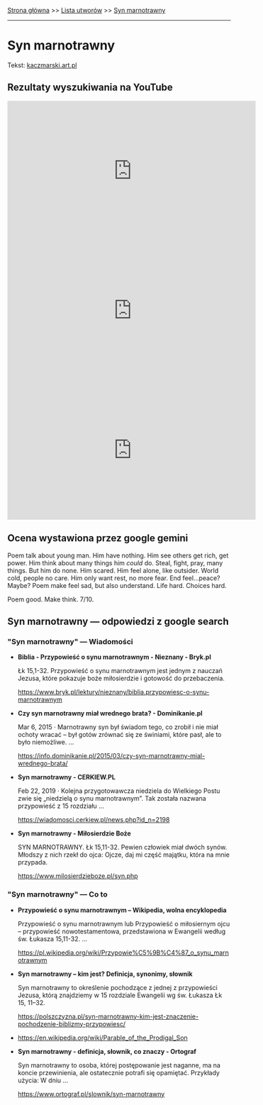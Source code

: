 [Strona główna](../index.md) >> [Lista utworów](../list.md) >> [Syn marnotrawny](575.md)

---

# Syn marnotrawny

Tekst: [kaczmarski.art.pl](https://www.kaczmarski.art.pl/tworczosc/wiersze/syn-marnotrawny/)

## Rezultaty wyszukiwania na YouTube

<iframe width="560" height="315" src="https://www.youtube.com/embed/OHrPavAbJ7Q?si=IdontcarewhotheIRSsendsImnotpayingtaxes" title="YouTube video player" frameborder="0" allow="accelerometer; autoplay; clipboard-write; encrypted-media; gyroscope; picture-in-picture; web-share" referrerpolicy="strict-origin-when-cross-origin" allowfullscreen></iframe>

<iframe width="560" height="315" src="https://www.youtube.com/embed/hDhKKd3fplw?si=IdontcarewhotheIRSsendsImnotpayingtaxes" title="YouTube video player" frameborder="0" allow="accelerometer; autoplay; clipboard-write; encrypted-media; gyroscope; picture-in-picture; web-share" referrerpolicy="strict-origin-when-cross-origin" allowfullscreen></iframe>

<iframe width="560" height="315" src="https://www.youtube.com/embed/NTNcxGVgn9I?si=IdontcarewhotheIRSsendsImnotpayingtaxes" title="YouTube video player" frameborder="0" allow="accelerometer; autoplay; clipboard-write; encrypted-media; gyroscope; picture-in-picture; web-share" referrerpolicy="strict-origin-when-cross-origin" allowfullscreen></iframe>

## Ocena wystawiona przez google gemini

Poem talk about young man. Him have nothing. Him see others get rich, get power. Him think about many things him *could* do. Steal, fight, pray, many things. But him do none. Him scared. Him feel alone, like outsider. World cold, people no care. Him only want rest, no more fear. End feel...peace? Maybe? Poem make feel sad, but also understand. Life hard. Choices hard.

Poem good. Make think. 7/10.


## Syn marnotrawny — odpowiedzi z google search

### "Syn marnotrawny" — Wiadomości

- **Biblia - Przypowieść o synu marnotrawnym - Nieznany - Bryk.pl**

    Łk 15,1-32. Przypowieść o synu marnotrawnym jest jednym z nauczań Jezusa, które pokazuje boże miłosierdzie i gotowość do przebaczenia. 

   <https://www.bryk.pl/lektury/nieznany/biblia.przypowiesc-o-synu-marnotrawnym>
- **Czy syn marnotrawny miał wrednego brata? - Dominikanie.pl**

    Mar 6, 2015  ·  Marnotrawny syn był świadom tego, co zrobił i nie miał ochoty wracać – był gotów zrównać się ze świniami, które pasł, ale to było niemożliwe. ... 

   <https://info.dominikanie.pl/2015/03/czy-syn-marnotrawny-mial-wrednego-brata/>
- **Syn marnotrawny - CERKIEW.PL**

    Feb 22, 2019  ·  Kolejna przygotowawcza niedziela do Wielkiego Postu zwie się „niedzielą o synu marnotrawnym”. Tak została nazwana przypowieść z 15 rozdziału ... 

   <https://wiadomosci.cerkiew.pl/news.php?id_n=2198>
- **Syn marnotrawny - Miłosierdzie Boże**

    SYN MARNOTRAWNY. Łk 15,11-32. Pewien człowiek miał dwóch synów. Młodszy z nich rzekł do ojca: Ojcze, daj mi część majątku, która na mnie przypada. 

   <https://www.milosierdzieboze.pl/syn.php>

### "Syn marnotrawny" — Co to

- **Przypowieść o synu marnotrawnym – Wikipedia, wolna encyklopedia**

    Przypowieść o synu marnotrawnym lub Przypowieść o miłosiernym ojcu – przypowieść nowotestamentowa, przedstawiona w Ewangelii według św. Łukasza 15,11-32. ... 

   <https://pl.wikipedia.org/wiki/Przypowie%C5%9B%C4%87_o_synu_marnotrawnym>
- **Syn marnotrawny – kim jest? Definicja, synonimy, słownik**

    Syn marnotrawny to określenie pochodzące z jednej z przypowieści Jezusa, którą znajdziemy w 15 rozdziale Ewangelii wg św. Łukasza Łk 15, 11–32. 

   <https://polszczyzna.pl/syn-marnotrawny-kim-jest-znaczenie-pochodzenie-biblizmy-przypowiesc/>
- <https://en.wikipedia.org/wiki/Parable_of_the_Prodigal_Son>
- **Syn marnotrawny - definicja, słownik, co znaczy - Ortograf**

    Syn marnotrawny to osoba, której postępowanie jest naganne, ma na koncie przewinienia, ale ostatecznie potrafi się opamiętać. Przykłady użycia: W dniu ... 

   <https://www.ortograf.pl/slownik/syn-marnotrawny>

